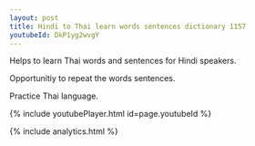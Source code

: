 ```yaml
---
layout: post
title: Hindi to Thai learn words sentences dictionary 1157 
youtubeId: DkP1yg2wvgY
---
```

 
 
Helps to learn Thai words and sentences for Hindi speakers.

Opportunitiy to repeat the words sentences. 

Practice Thai language. 
 
{% include youtubePlayer.html id=page.youtubeId %}
 
 
{% include analytics.html %}